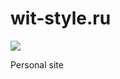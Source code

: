 # wit-style.ru
<img src="https://travis-ci.org/WeeManMSK/wit-style.ru.svg?branch=master">

Personal site